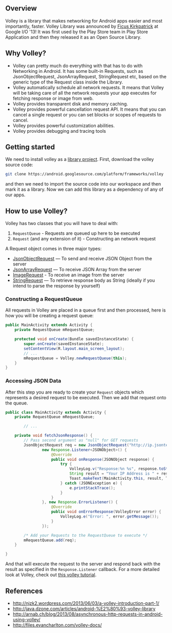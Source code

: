 ## Overview

Volley is a library that makes networking for Android apps easier and most importantly, faster. Volley Library was announced by [Ficus Kirkpatrick](https://plus.google.com/+FicusKirkpatrick) at Google I/O '13!
It was first used by the Play Store team in Play Store Application and then they released it as an Open Source Library.

## Why Volley?

* Volley can pretty much do everything with that has to do with Networking in Android.
It has some built-in Requests, such as JsonObjectRequest, JsonArrayRequest, StringRequest etc, based on the generic type of the Request<T> class inside the Library. 
* Volley automatically schedule all network requests. It means that Volley will be taking care of all the network requests your app executes for fetching response or image from web.
* Volley provides transparent disk and memory caching.
* Volley provides powerful cancellation request API. It means that you can cancel a single request or you can set blocks or scopes of requests to cancel.
* Volley provides powerful customization abilities.
* Volley provides debugging and tracing tools

## Getting started

We need to install volley as a [library project](http://imgur.com/a/N8baF). First, download the volley source code:

```bash
git clone https://android.googlesource.com/platform/frameworks/volley
```

and then we need to import the source code into our workspace and then mark it as a library. Now we can add this library as a dependency of any of our apps.

## How to use Volley?

Volley has two classes that you will have to deal with:

1. `RequestQueue` - Requests are queued up here to be executed
2. `Request` (and any extension of it) - Constructing an network request

A Request object comes in three major types:

* [JsonObjectRequest](http://files.evancharlton.com/volley-docs/com/android/volley/toolbox/JsonObjectRequest.html) — To send and receive JSON Object from the server
* [JsonArrayRequest](http://files.evancharlton.com/volley-docs/com/android/volley/toolbox/JsonArrayRequest.html) — To receive JSON Array from the server
* [ImageRequest](http://files.evancharlton.com/volley-docs/com/android/volley/toolbox/ImageRequest.html) - To receive an image from the server
* [StringRequest](http://files.evancharlton.com/volley-docs/com/android/volley/toolbox/StringRequest.html) — To retrieve response body as String (ideally if you intend to parse the response by yourself)

### Constructing a RequestQueue

All requests in Volley are placed in a queue first and then processed, here is how you will be creating a request queue:

```java
public MainActivity extends Activity {
	private RequestQueue mRequestQueue;

	protected void onCreate(Bundle savedInstanceState) {
		super.onCreate(savedInstanceState);
		setContentView(R.layout.main_screen_layout);
		// ...
		mRequestQueue = Volley.newRequestQueue(this);
	}
}
```

### Accessing JSON Data

After this step you are ready to create your `Request` objects which represents a desired request to be executed. Then we add that request onto the queue. 

```java 
public class MainActivity extends Activity {
	private RequestQueue mRequestQueue;

        // ...

	private void fetchJsonResponse() {
		// Pass second argument as "null" for GET requests
		JsonObjectRequest req = new JsonObjectRequest("http://ip.jsontest.com/", null,
				new Response.Listener<JSONObject>() {
					@Override
					public void onResponse(JSONObject response) {
						try {
							VolleyLog.v("Response:%n %s", response.toString(4));
							String result = "Your IP Address is " + response.getString("ip");
							Toast.makeText(MainActivity.this, result, Toast.LENGTH_SHORT).show();
						} catch (JSONException e) {
							e.printStackTrace();
						}
					}
				}, new Response.ErrorListener() {
					@Override
					public void onErrorResponse(VolleyError error) {
						VolleyLog.e("Error: ", error.getMessage());
					}
				});

		/* Add your Requests to the RequestQueue to execute */
		mRequestQueue.add(req);
	}

}
```

And that will execute the request to the server and respond back with the result as specified in the `Response.Listener` callback. For a more detailed look at Volley, check out [this volley tutorial](http://arnab.ch/blog/2013/08/asynchronous-http-requests-in-android-using-volley/).

## References

* <http://njzk2.wordpress.com/2013/06/03/a-volley-introduction-part-1/>
* <http://java.dzone.com/articles/android-%E2%80%93-volley-library>
* <http://arnab.ch/blog/2013/08/asynchronous-http-requests-in-android-using-volley/>
* <http://files.evancharlton.com/volley-docs/>